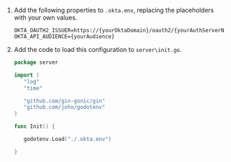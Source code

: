 1. Add the following properties to `.okta.env`, replacing the placeholders with your own values.

   ```properties
   OKTA_OAUTH2_ISSUER=https://{yourOktaDomain}/oauth2/{yourAuthServerName}
   OKTA_API_AUDIENCE={yourAudience}
   ```

1. Add the code to load this configuration to `server\init.go`.

   ```go
   package server

   import (
      "log"
      "time"

      "github.com/gin-gonic/gin"
      "github.com/joho/godotenv"
   )

   func Init() {

      godotenv.Load("./.okta.env")

   }
   ```
